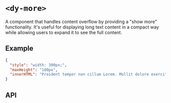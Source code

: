 # `<dy-more>`

A component that handles content overflow by providing a "show more" functionality. It's useful for displaying long text content in a compact way while allowing users to expand it to see the full content.

## Example

<gbp-example name="dy-more" src="https://esm.sh/duoyun-ui/elements/more">

```json
{
  "style": "width: 300px;",
  "maxHeight": "100px",
  "innerHTML": "Proident tempor non cillum Lorem. Mollit dolore exercitation ipsum commodo id et culpa proident consectetur. Amet quis mollit Lorem in reprehenderit fugiat minim proident ut. Qui commodo non cillum amet cupidatat voluptate quis ea est."
}
```

</gbp-example>

## API

<gbp-api name="dy-more" src="/src/elements/more.ts"></gbp-api>
